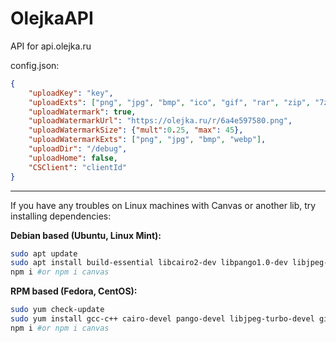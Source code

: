 # OlejkaAPI
 API for api.olejka.ru

config.json:
```json
{
    "uploadKey": "key",
    "uploadExts": ["png", "jpg", "bmp", "ico", "gif", "rar", "zip", "7z", "mp4", "avi", "mp3", "wav", "txt", "h", "cpp", "java", "cs", "lua", "html", "css", "js", "exe", "dll"],
    "uploadWatermark": true,
    "uploadWatermarkUrl": "https://olejka.ru/r/6a4e597580.png",
    "uploadWatermarkSize": {"mult":0.25, "max": 45},
    "uploadWatermarkExts": ["png", "jpg", "bmp", "webp"],
    "uploadDir": "/debug",
    "uploadHome": false,
    "CSClient": "clientId"
}
```

---
If you have any troubles on Linux machines with Canvas or another lib, try installing dependencies:

**Debian based (Ubuntu, Linux Mint):**
```sh
sudo apt update 
sudo apt install build-essential libcairo2-dev libpango1.0-dev libjpeg-dev libgif-dev librsvg2-dev -y
npm i #or npm i canvas
```
**RPM based (Fedora, CentOS):**
```sh
sudo yum check-update
sudo yum install gcc-c++ cairo-devel pango-devel libjpeg-turbo-devel giflib-devel -y
npm i #or npm i canvas
```